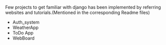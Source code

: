 Few projects to get familiar with django has been implemented by referring websites and tutorials.(Mentioned in the corresponding Readme files)
- Auth_system
- WeatherApp
- ToDo App
- WebBoard
